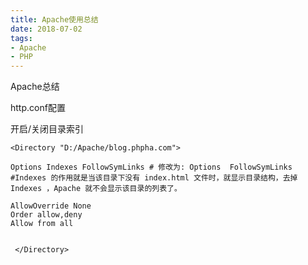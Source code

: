 ```yaml
---
title: Apache使用总结
date: 2018-07-02
tags: 
- Apache
- PHP
---
```




Apache总结

http.conf配置

开启/关闭目录索引

```
<Directory "D:/Apache/blog.phpha.com"> 

Options Indexes FollowSymLinks # 修改为: Options  FollowSymLinks
#Indexes 的作用就是当该目录下没有 index.html 文件时，就显示目录结构，去掉 Indexes ，Apache 就不会显示该目录的列表了。

AllowOverride None     
Order allow,deny     
Allow from all


 </Directory>

```




